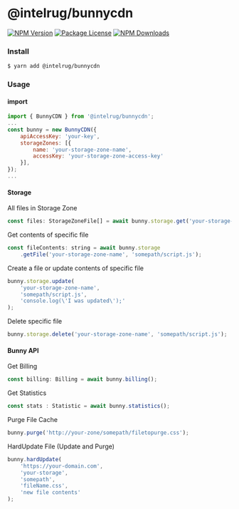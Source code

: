 # @intelrug/bunnycdn
<a href="https://www.npmjs.com/package/@intelrug/bunnycdn"><img src="https://img.shields.io/npm/v/@intelrug/bunnycdn" alt="NPM Version" /></a>
<a href="https://www.npmjs.com/package/@intelrug/bunnycdn"><img src="https://img.shields.io/npm/l/@intelrug/bunnycdn" alt="Package License" /></a>
<a href="https://www.npmjs.com/package/@intelrug/bunnycdn"><img src="https://img.shields.io/npm/dm/@intelrug/bunnycdn" alt="NPM Downloads" /></a>

### Install

```bash
$ yarn add @intelrug/bunnycdn
```

### Usage

#### import
``` javascript
import { BunnyCDN } from '@intelrug/bunnycdn';
...
const bunny = new BunnyCDN({
    apiAccessKey: 'your-key',
    storageZones: [{
        name: 'your-storage-zone-name',
        accessKey: 'your-storage-zone-access-key'
    }],
});
...
```

#### Storage 

All files in Storage Zone
``` javascript
const files: StorageZoneFile[] = await bunny.storage.get('your-storage-zone-name');
```

Get contents of specific file
``` javascript
const fileContents: string = await bunny.storage
    .getFile('your-storage-zone-name', 'somepath/script.js');
```

Create a file or update contents of specific file
``` javascript
bunny.storage.update(
    'your-storage-zone-name',
    'somepath/script.js',
    'console.log(\'I was updated\');'
);
```

Delete specific file
``` javascript
bunny.storage.delete('your-storage-zone-name', 'somepath/script.js');
```

#### Bunny API

Get Billing 
``` javascript
const billing: Billing = await bunny.billing();
```

Get Statistics
``` javascript
const stats : Statistic = await bunny.statistics();
```

Purge File Cache
``` javascript
bunny.purge('http://your-zone/somepath/filetopurge.css');
```

HardUpdate File (Update and Purge)
``` javascript
bunny.hardUpdate(
    'https://your-domain.com',
    'your-storage',
    'somepath',
    'fileName.css',
    'new file contents'
);
```
